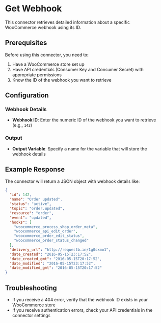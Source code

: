 # Get Webhook

This connector retrieves detailed information about a specific WooCommerce webhook using its ID.

## Prerequisites

Before using this connector, you need to:

1. Have a WooCommerce store set up
2. Have API credentials (Consumer Key and Consumer Secret) with appropriate permissions
3. Know the ID of the webhook you want to retrieve

## Configuration

### Webhook Details

- **Webhook ID**: Enter the numeric ID of the webhook you want to retrieve (e.g., `142`)

### Output

- **Output Variable**: Specify a name for the variable that will store the webhook details

## Example Response

The connector will return a JSON object with webhook details like:

```json
{
  "id": 142,
  "name": "Order updated",
  "status": "active",
  "topic": "order.updated",
  "resource": "order",
  "event": "updated",
  "hooks": [
    "woocommerce_process_shop_order_meta",
    "woocommerce_api_edit_order",
    "woocommerce_order_edit_status",
    "woocommerce_order_status_changed"
  ],
  "delivery_url": "http://requestb.in/1g0sxmo1",
  "date_created": "2016-05-15T23:17:52",
  "date_created_gmt": "2016-05-15T20:17:52",
  "date_modified": "2016-05-15T23:17:52",
  "date_modified_gmt": "2016-05-15T20:17:52"
}
```

## Troubleshooting

- If you receive a 404 error, verify that the webhook ID exists in your WooCommerce store
- If you receive authentication errors, check your API credentials in the connector settings